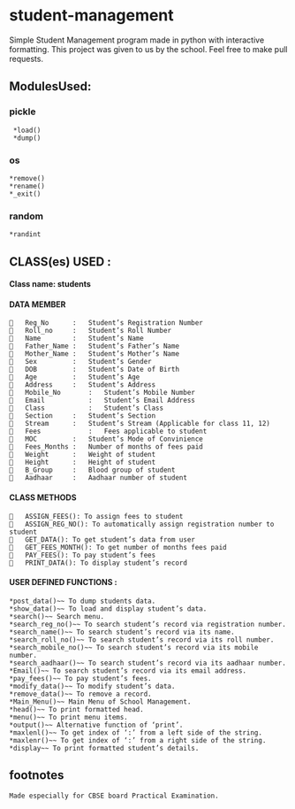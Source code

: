 # student-management
Simple Student Management program made in python with interactive formatting. This project was given to us by the school. Feel free to make pull requests.
## ModulesUsed:
### pickle
```
 *load()
 *dump()
 ```
### os
```
*remove()
*rename()
*_exit()
```
### random
```
*randint
```

## CLASS(es) USED :
#### Class name: students
#### DATA MEMBER
```
	Reg_No		:	Student’s Registration Number
	Roll_no		:	Student’s Roll Number
	Name		:	Student’s Name
	Father_Name	:	Student’s Father’s Name
	Mother_Name	:	Student’s Mother’s Name
	Sex			: 	Student’s Gender
	DOB			:	Student’s Date of Birth
	Age			:	Student’s Age
	Address		:	Student’s Address
	Mobile_No		: 	Student’s Mobile Number
	Email			:	Student’s Email Address
	Class			:	Student’s Class
	Section		:	Student’s Section
	Stream		:	Student’s Stream (Applicable for class 11, 12)
	Fees			:	Fees applicable to student
	MOC			:	Student’s Mode of Convinience
	Fees_Months	:	Number of months of fees paid
	Weight		:	Weight of student
	Height		:	Height of student
	B_Group		:	Blood group of student
	Aadhaar		:	Aadhaar number of student
```
#### CLASS METHODS
```
	ASSIGN_FEES(): To assign fees to student
	ASSIGN_REG_NO(): To automatically assign registration number to student
	GET_DATA(): To get student’s data from user
	GET_FEES_MONTH(): To get number of months fees paid
	PAY_FEES(): To pay student’s fees
	PRINT_DATA(): To display student’s record
```

#### USER DEFINED FUNCTIONS :
```
*post_data()~~ To dump students data.
*show_data()~~ To load and display student’s data.
*search()~~ Search menu.
*search_reg_no()~~ To search student’s record via registration number.
*search_name()~~ To search student’s record via its name.
*search_roll_no()~~ To search student’s record via its roll number.
*search_mobile_no()~~ To search student’s record via its mobile number.
*search_aadhaar()~~ To search student’s record via its aadhaar number.
*Email()~~ To search student’s record via its email address.
*pay_fees()~~ To pay student’s fees.
*modify_data()~~ To modify student’s data.
*remove_data()~~ To remove a record.
*Main_Menu()~~ Main Menu of School Management.
*head()~~ To print formatted head.
*menu()~~ To print menu items.
*output()~~ Alternative function of ‘print’.
*maxlenl()~~ To get index of ‘:’ from a left side of the string.
*maxlenr()~~ To get index of ‘:’ from a right side of the string.
*display~~ To print formatted student’s details.
```
## footnotes
`Made especially for CBSE board Practical Examination.`
